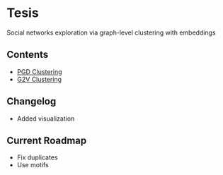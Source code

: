 # Tesis

Social networks exploration via graph-level clustering with embeddings

## Contents

* [PGD Clustering](PGD/README.md)
* [G2V Clustering](graph2vec/README.md)

## Changelog

* Added visualization

## Current Roadmap

* Fix duplicates
* Use motifs 
